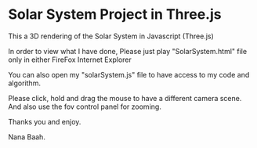 Solar System Project in Three.js 
=================================

This a 3D rendering of the Solar System in Javascript (Three.js)

In order to view what I have done,
Please just play "SolarSystem.html" file only in 
either 
	FireFox
	Internet Explorer 

You can also open my "solarSystem.js" file to have access to my code and algorithm.

Please click, hold and drag the mouse to have a different camera scene.
And also use the fov control panel for zooming.

Thanks you and enjoy.


Nana Baah.